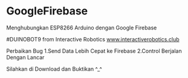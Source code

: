# GoogleFirebase
Menghubungkan ESP8266  Arduino dengan Google Firebase

#DUINOBOT9 from Interactive Robotics
www.interactiverobotics.club

Perbaikan Bug
1.Send Data Lebih Cepat ke Firebase
2.Control Berjalan Dengan Lancar

Silahkan di Download dan Buktikan ^_^
